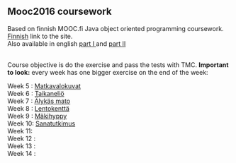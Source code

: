 <h2>Mooc2016 coursework</h2>

Based on finnish MOOC.fi Java object oriented programming coursework. <br/>
<a href="http://2016-ohjelmointi.mooc.fi/viikko5/"> Finnish</a> link to the site.<br />
Also available in english <a href="http://mooc.fi/courses/2013/programming-part-1/material.html"> part I </a>and
<a href="http://mooc.fi/courses/2013/programming-part-2/material.html"> part II </a> <br/><br/>

Course objective is do the exercise and pass the tests with TMC. 
<b>Important to look:</b> every week has one bigger exercise on the end of the week: <br/>

Week 5 : <a href="https://github.com/JaanaM/2016-nodl-ohjelmointi/tree/master/viikko05-Viikko05_106.Matkavalokuvat/src"> Matkavalokuvat </a> <br/>
Week 6 : <a href="https://github.com/JaanaM/2016-nodl-ohjelmointi/tree/master/viikko06-Viikko06_120.Taikanelio/src"> Taikaneliö </a> <br/>
Week 7 : <a href="https://github.com/JaanaM/2016-nodl-ohjelmointi/tree/master/viikko07-Viikko07_134.AlykasMato/src"> Älykäs mato </a> <br/>
Week 8 : <a href="https://github.com/JaanaM/2016-nodl-ohjelmointi/tree/master/viikko08-Viikko08_148.Lentokentta/src"> Lentokenttä </a> <br/>
Week 9 : <a href="https://github.com/JaanaM/2016-nodl-ohjelmointi/tree/master/viikko09-Viikko09_161.Makihyppy/src"> Mäkihyppy </a> <br/>
Week 10: <a href="https://github.com/JaanaM/2016-nodl-ohjelmointi/tree/master/viikko10-Viikko10_172.Sanatutkimus"> Sanatutkimus </a><br/>
Week 11: <br/>
Week 12 : <br/>
Week 13 : <br/>
Week 14 : <br/>





